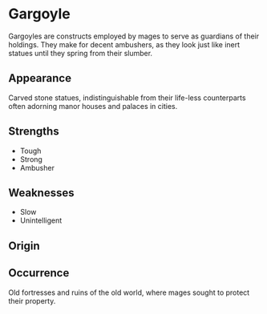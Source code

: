 # Gargoyle
Gargoyles are constructs employed by mages to serve as guardians of their holdings. They make for decent ambushers, as they look just like inert statues until they spring from their slumber. 

## Appearance
Carved stone statues, indistinguishable from their life-less counterparts often adorning manor houses and palaces in cities. 

## Strengths
* Tough
* Strong
* Ambusher

## Weaknesses
* Slow
* Unintelligent

## Origin


## Occurrence
Old fortresses and ruins of the old world, where mages sought to protect their property. 
